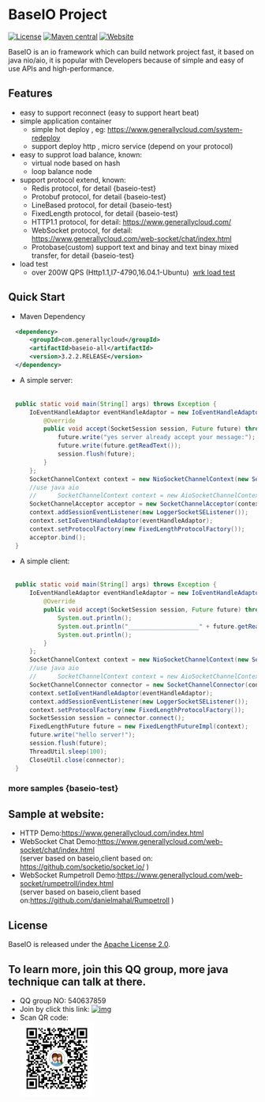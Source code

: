 
# BaseIO Project

[![License](https://img.shields.io/badge/License-Apache%202.0-585ac2.svg)](https://github.com/generallycloud/baseio/blob/master/LICENSE.txt)
[![Maven central](https://img.shields.io/badge/maven%20central-3.2.2.RELEASE-green.svg)](http://mvnrepository.com/artifact/com.generallycloud/baseio-all)
[![Website](https://img.shields.io/badge/website-generallycloud-green.svg)](https://www.generallycloud.com)

BaseIO is an io framework which can build network project fast, it based on java nio/aio, it is popular with Developers because of simple and easy of use APIs and high-performance.

## Features

 * easy to support reconnect (easy to support heart beat)
 * simple application container
   * simple hot deploy , eg: https://www.generallycloud.com/system-redeploy
   * support deploy http , micro service (depend on your protocol)
 * easy to supprot load balance, known:
   * virtual node based on hash
   * loop balance node 
 * support protocol extend, known:
   * Redis protocol, for detail {baseio-test}
   * Protobuf protocol, for detail {baseio-test}
   * LineBased protocol, for detail {baseio-test}
   * FixedLength protocol, for detail {baseio-test}
   * HTTP1.1 protocol, for detail: https://www.generallycloud.com/
   * WebSocket protocol, for detail: https://www.generallycloud.com/web-socket/chat/index.html 
   * Protobase(custom) support text and binay and text binay mixed transfer, for detail {baseio-test}
 * load test
   * over 200W QPS (Http1.1,I7-4790,16.04.1-Ubuntu)  [wrk load test](/baseio-documents/load-test/load-test-http.txt)
 
## Quick Start

 * Maven Dependency

  ```xml  
	<dependency>
		<groupId>com.generallycloud</groupId>
		<artifactId>baseio-all</artifactId>
		<version>3.2.2.RELEASE</version>
	</dependency>  
  ```
  
 * A simple server:

  ```Java

    public static void main(String[] args) throws Exception {
        IoEventHandleAdaptor eventHandleAdaptor = new IoEventHandleAdaptor() {
            @Override
            public void accept(SocketSession session, Future future) throws Exception {
                future.write("yes server already accept your message:");
                future.write(future.getReadText());
                session.flush(future);
            }
        };
        SocketChannelContext context = new NioSocketChannelContext(new ServerConfiguration(18300));
        //use java aio
        //		SocketChannelContext context = new AioSocketChannelContext(new ServerConfiguration(18300));
        SocketChannelAcceptor acceptor = new SocketChannelAcceptor(context);
        context.addSessionEventListener(new LoggerSocketSEListener());
        context.setIoEventHandleAdaptor(eventHandleAdaptor);
        context.setProtocolFactory(new FixedLengthProtocolFactory());
        acceptor.bind();
    }

  ```

 * A simple client:

  ```Java

    public static void main(String[] args) throws Exception {
        IoEventHandleAdaptor eventHandleAdaptor = new IoEventHandleAdaptor() {
            @Override
            public void accept(SocketSession session, Future future) throws Exception {
                System.out.println();
                System.out.println("____________________" + future.getReadText());
                System.out.println();
            }
        };
        SocketChannelContext context = new NioSocketChannelContext(new ServerConfiguration("localhost", 18300));
        //use java aio
        //		SocketChannelContext context = new AioSocketChannelContext(new ServerConfiguration(18300));
        SocketChannelConnector connector = new SocketChannelConnector(context);
        context.setIoEventHandleAdaptor(eventHandleAdaptor);
        context.addSessionEventListener(new LoggerSocketSEListener());
        context.setProtocolFactory(new FixedLengthProtocolFactory());
        SocketSession session = connector.connect();
        FixedLengthFuture future = new FixedLengthFutureImpl(context);
        future.write("hello server!");
        session.flush(future);
        ThreadUtil.sleep(100);
        CloseUtil.close(connector);
    }

  ```

###	more samples {baseio-test}

## Sample at website:
 * HTTP Demo:https://www.generallycloud.com/index.html
 * WebSocket Chat Demo:https://www.generallycloud.com/web-socket/chat/index.html                                
  (server based on baseio,client based on: https://github.com/socketio/socket.io/ )
 * WebSocket Rumpetroll Demo:https://www.generallycloud.com/web-socket/rumpetroll/index.html                                
  (server based on baseio,client based on:https://github.com/danielmahal/Rumpetroll )

## License

BaseIO is released under the [Apache License 2.0](http://www.apache.org/licenses/LICENSE-2.0).

## To learn more, join this QQ group, more java technique can talk at there.
 * QQ group NO: 540637859
 * Join by click this link: [![img](http://pub.idqqimg.com/wpa/images/group.png)](http://shang.qq.com/wpa/qunwpa?idkey=2bd71e10d876bb6035fa0ddc6720b5748fc8985cb666e17157d17bcfbd2bdaef)
 * Scan QR code:<br />  ![image](/baseio-documents/popularize/java-io-group-code-small.png)
